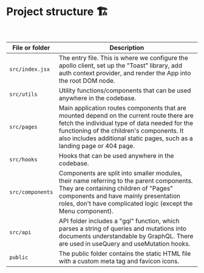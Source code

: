 # Project structure 🏗

<br>

| File or folder            | Description                                                  |
| ------------------------- | ------------------------------------------------------------ |
| `src/index.jsx` | The entry file. This is where we configure the apollo client, set up the "Toast" library, add auth context provider, and render the App into the root DOM node. |
| `src/utils` | Utility functions/components that can be used anywhere in the codebase. |
| `src/pages` | Main application routes components that are mounted depend on the current route there are fetch the individual type of data needed for the functioning of the children's components. It also includes additional static pages, such as a landing page or 404 page. |
| `src/hooks` | Hooks that can be used anywhere in the codebase. |
| `src/components`  | Components are split into smaller modules, their name referring to the parent components. They are containing children of "Pages" components and have mainly presentation roles, don't have complicated logic (except the Menu component). |
| `src/api` | API folder includes a "gql" function, which parses a string of queries and mutations into documents understandable by GraphQL. There are used in useQuery and useMutation hooks. |
| `public` | The public folder contains the static HTML file with a custom meta tag and favicon icons. |